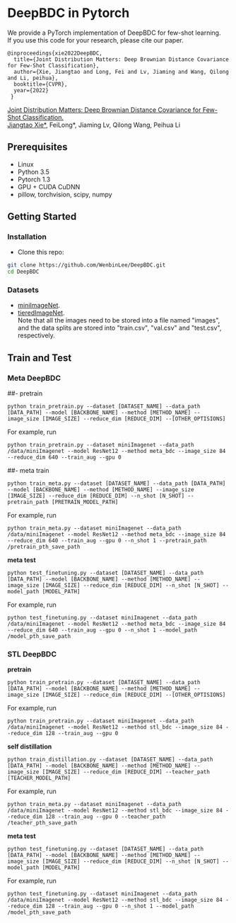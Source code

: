 # DeepBDC in Pytorch
We provide a PyTorch implementation of DeepBDC for few-shot learning. <br>
If you use this code for your research, please cite our paper.<br>
```
@inproceedings{xie2022DeepBDC,
  title={Joint Distribution Matters: Deep Brownian Distance Covariance for Few-Shot Classification},
  author={Xie, Jiangtao and Long, Fei and Lv, Jiaming and Wang, Qilong and Li, peihua}, 
  booktitle={CVPR},
  year={2022}
 }
```
[Joint Distribution Matters: Deep Brownian Distance Covariance for Few-Shot Classification.](www.baidu.com)<br>
[Jiangtao Xie*](www.biying.com), FeiLong*, Jiaming Lv, Qilong Wang, Peihua Li
## Prerequisites
- Linux
- Python 3.5
- Pytorch 1.3
- GPU + CUDA CuDNN
- pillow, torchvision, scipy, numpy

## Getting Started
### Installation

- Clone this repo:
```bash
git clone https://github.com/WenbinLee/DeepBDC.git
cd DeepBDC
```
### Datasets
- [miniImageNet](https://drive.google.com/file/d/1fUBrpv8iutYwdL4xE1rX_R9ef6tyncX9/view). 
- [tieredImageNet](https://www.dropbox.com/sh/6yd1ygtyc3yd981/AABVeEqzC08YQv4UZk7lNHvya?dl=0).<br> 
  Note that all the images need to be stored into a file named "images", and the data splits are stored into "train.csv", "val.csv" and "test.csv", respectively.
 ## Train and Test
### **Meta DeepBDC**
##- pretrain
```
python train_pretrain.py --dataset [DATASET_NAME] --data_path [DATA_PATH] --model [BACKBONE_NAME] --method [METHOD_NAME] --image_size [IMAGE_SIZE] --reduce_dim [REDUCE_DIM] --[OTHER_OPTISIONS]
```

For example, run
```
python train_pretrain.py --dataset miniImagenet --data_path /data/miniImagenet --model ResNet12 --method meta_bdc --image_size 84 --reduce_dim 640 --train_aug --gpu 0
```
##- meta train
```
python train_meta.py --dataset [DATASET_NAME] --data_path [DATA_PATH] --model [BACKBONE_NAME] --method [METHOD_NAME] --image_size [IMAGE_SIZE] --reduce_dim [REDUCE_DIM] --n_shot [N_SHOT] --pretrain_path [PRETRAIN_MODEL_PATH]
```

For example, run
```
python train_meta.py --dataset miniImagenet --data_path /data/miniImagenet --model ResNet12 --method meta_bdc --image_size 84 --reduce_dim 640 --train_aug --gpu 0 --n_shot 1 --pretrain_path /pretrain_pth_save_path
```

**meta test**
```
python test_finetuning.py --dataset [DATASET_NAME] --data_path [DATA_PATH] --model [BACKBONE_NAME] --method [METHOD_NAME] --image_size [IMAGE_SIZE] --reduce_dim [REDUCE_DIM] --n_shot [N_SHOT] --model_path [MODEL_PATH]
```

For example, run
```
python test_finetuning.py --dataset miniImagenet --data_path /data/miniImagenet --model ResNet12 --method meta_bdc --image_size 84 --reduce_dim 640 --train_aug --gpu 0 --n_shot 1 --model_path /model_pth_save_path
```

### **STL DeepBDC**
**pretrain**
```
python train_pretrain.py --dataset [DATASET_NAME] --data_path [DATA_PATH] --model [BACKBONE_NAME] --method [METHOD_NAME] --image_size [IMAGE_SIZE] --reduce_dim [REDUCE_DIM] --[OTHER_OPTISIONS]
```

For example, run
```
python train_pretrain.py --dataset miniImagenet --data_path /data/miniImagenet --model ResNet12 --method stl_bdc --image_size 84 --reduce_dim 128 --train_aug --gpu 0
```
**self distillation**
```
python train_distillation.py --dataset [DATASET_NAME] --data_path [DATA_PATH] --model [BACKBONE_NAME] --method [METHOD_NAME] --image_size [IMAGE_SIZE] --reduce_dim [REDUCE_DIM] --teacher_path [TEACHER_MODEL_PATH]
```

For example, run
```
python train_meta.py --dataset miniImagenet --data_path /data/miniImagenet --model ResNet12 --method stl_bdc --image_size 84 --reduce_dim 128 --train_aug --gpu 0 --teacher_path /teacher_pth_save_path
```

**meta test**
```
python test_finetuning.py --dataset [DATASET_NAME] --data_path [DATA_PATH] --model [BACKBONE_NAME] --method [METHOD_NAME] --image_size [IMAGE_SIZE] --reduce_dim [REDUCE_DIM] --n_shot [N_SHOT] --model_path [MODEL_PATH]
```

For example, run
```
python test_finetuning.py --dataset miniImagenet --data_path /data/miniImagenet --model ResNet12 --method stl_bdc --image_size 84 --reduce_dim 128 --train_aug --gpu 0 --n_shot 1 --model_path /model_pth_save_path
```


